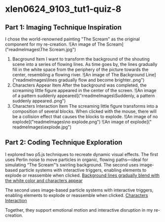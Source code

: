 # xlen0624_9103_tut1-quiz-8
## Part 1: Imaging Technique Inspiration
I chose the world-renowned painting "The Scream" as the original component for my re-creation.
![An image of The Scream]("readmeImages\The Scream.jpg")
1. Bacground Item
I want to transform the background of the shouting scene into a series of flowing lines. As time goes by, the lines gradually fill in the white space from the periphery of the picture towards the center, resembling a flowing river.
![An image of The Background Line]("readmeImages\lines gradually flow and become brighter..png")
2. Characters Appear Item
After the background was completed, the screaming little figure appeared in the center of the screen.
![An image of a pattern suddenly appeared]("rreadmeImages\Suddenly, a pattern suddenly appeared..png")
3. Characters Interaction Item
The screaming little figure transforms into a composition of several blocks. When clicked with the mouse, there will be a collision effect that causes the blocks to explode.
![An image of no explode]("readmeImages\no explode.png")
![An image of explode](" readmeImages\explode.jpg")

## Part 2: Coding Technique Exploration
I explored two p5.js techniques to recreate dynamic visual effects. The first uses Perlin noise to move particles in organic, flowing paths—ideal for simulating “The Scream”’s swirling background. The second uses image-based particle systems with interactive triggers, enabling elements to explode or reassemble when clicked. 
[Background lines gradually blend with the white color and characters appear](https://openprocessing.org/sketch/881448)

The second uses image-based particle systems with interactive triggers, enabling elements to explode or reassemble when clicked. 
[Characters Interaction](https://openprocessing.org/sketch/1171976)

Together, they support emotional motion and interactive disruption in my re-creation.